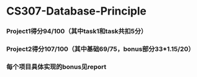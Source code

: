 # CS307-Database-Principle
### Project1得分94/100（其中task1和task共扣5分）
### Project2得分107/100（其中基础69/75，bonus部分33*1.15/20）
### 每个项目具体实现的bonus见report
